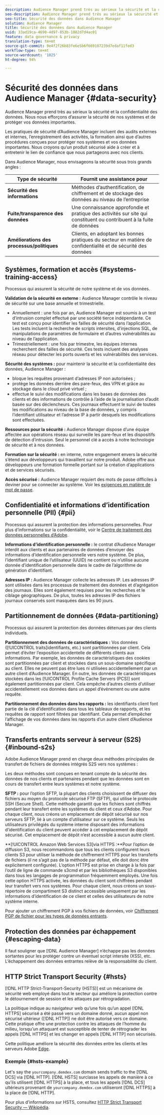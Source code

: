 ```yaml
---
description: Audience Manager prend très au sérieux la sécurité et la confidentialité des données. Nous nous efforçons d’assurer la sécurité de nos systèmes et de protéger vos données importantes.
seo-description: Audience Manager prend très au sérieux la sécurité et la confidentialité des données. Nous nous efforçons d’assurer la sécurité de nos systèmes et de protéger vos données importantes.
seo-title: Sécurité des données dans Audience Manager
solution: Audience Manager
title: Sécurité des données dans Audience Manager
uuid: 33ad19ca-4690-4d97-853b-1882d7d4ac01
feature: data governance & privacy
translation-type: tm+mt
source-git-commit: 9e4f2f26b83fe6e5b6f669107239d7edaf11fed3
workflow-type: tm+mt
source-wordcount: '1025'
ht-degree: 94%

---
```



# Sécurité des données dans Audience Manager {#data-security}

Audience Manager prend très au sérieux la sécurité et la confidentialité des données. Nous nous efforçons d’assurer la sécurité de nos systèmes et de protéger vos données importantes.

Les pratiques de sécurité d’Audience Manager incluent des audits externes et internes, l’enregistrement des activités, la formation ainsi que d’autres procédures conçues pour protéger nos systèmes et vos données importantes. Nous croyons qu’un produit sécurisé aide à créer et à entretenir le lien de confiance que nous partageons avec nos clients.

Dans Audience Manager, nous envisageons la sécurité sous trois grands angles :

| Type de sécurité | Fournit une assistance pour |
|---|---|
| **Sécurité des informations** | Méthodes d’authentification, de chiffrement et de stockage des données au niveau de l’entreprise |
| **Fuite/transparence des données** | Une connaissance approfondie et pratique des activités sur site qui constituent ou contribuent à la fuite de données |
| **Améliorations des processus/politiques** | Clients, en adoptant les bonnes pratiques du secteur en matière de confidentialité et de sécurité des données |

## Systèmes, formation et accès {#systems-training-access}

Processus qui assurent la sécurité de notre système et de vos données.

**Validation de la sécurité en externe :** Audience Manager contrôle le niveau de sécurité sur une base annuelle et trimestrielle.

* Annuellement : une fois par an, Audience Manager est soumis à un test d’intrusion complet effectué par une société tierce indépendante. Ce test est conçu pour identifier les failles de sécurité dans l’application. Les tests incluent la recherche de scripts intersites, d’injections SQL, de manipulations de paramètres de formulaire et d’autres vulnérabilités au niveau de l’application.
* Trimestriellement : une fois par trimestre, les équipes internes recherchent des failles de sécurité. Ces tests incluent des analyses réseau pour détecter les ports ouverts et les vulnérabilités des services.

**Sécurité des systèmes :** pour maintenir la sécurité et la confidentialité des données, Audience Manager :

* bloque les requêtes provenant d’adresses IP non autorisées ;
* protège les données derrière des pare-feux, des VPN et grâce au stockage dans le cloud privé virtuel ;
* effectue le suivi des modifications dans les bases de données des clients et des informations de contrôle à l’aide de la journalisation d’audit basée sur des déclencheurs. Ces journaux effectuent le suivi de toutes les modifications au niveau de la base de données, y compris l’identifiant utilisateur et l’adresse IP à partir desquels les modifications sont effectuées.

**Ressources pour la sécurité :** Audience Manager dispose d’une équipe affectée aux opérations réseau qui surveille les pare-feux et les dispositifs de détection d’intrusion. Seul le personnel clé a accès à notre technologie de sécurité et à nos données.

**Formation sur la sécurité :** en interne, notre engagement envers la sécurité s’étend aux développeurs qui travaillent sur notre produit. Adobe offre aux développeurs une formation formelle portant sur la création d’applications et de services sécurisés.

**Accès sécurisé :** Audience Manager requiert des mots de passe difficiles à deviner pour se connecter au système. Voir les [exigences en matière de mot de passe](../../reference/password-requirements.md).

## Confidentialité et informations d’identification personnelle (PII) {#pii}

Processus qui assurent la protection des informations personnelles. Pour plus d’informations sur la confidentialité, voir le [Centre de traitement des données personnelles d’Adobe](https://www.adobe.com/fr/privacy/experience-cloud.html).

**Informations d’identification personnelle :** le contrat d’Audience Manager interdit aux clients et aux partenaires de données d’envoyer des informations d’identification personnelle vers notre système. De plus, l’identifiant unique de l’utilisateur (UUID) ne contient ou n’utilise aucune donnée d’identification personnelle dans le cadre de l’algorithme de génération d’identifiant.

**Adresses IP :** Audience Manager collecte les adresses IP. Les adresses IP sont utilisées dans les processus de traitement des données et d’agrégation des journaux. Elles sont également requises pour les recherches et le ciblage géographiques. De plus, toutes les adresses IP des fichiers journaux conservés sont masquées dans les 90 jours.

## Partitionnement de données {#data-partitioning}

Processus qui assurent la protection des données détenues par des clients individuels.

**Partitionnement des données de caractéristiques :**  Vos données ([!UICONTROL traits]identifiants, etc.) sont partitionnées par client. Cela permet d’éviter l’exposition accidentelle de différents clients aux informations. Par exemple, les données de caractéristiques des cookies sont partitionnées par client et stockées dans un sous-domaine spécifique au client. Elles ne peuvent pas être lues ni utilisées accidentellement par un autre client d’Audience Manager. En outre, les données de caractéristiques stockées dans les [!UICONTROL Profile Cache Servers (PCS)] sont également partitionnées par client. Cela empêche d’autres clients d’utiliser accidentellement vos données dans un appel d’événement ou une autre requête.

**Partitionnement des données dans les rapports :** les identifiants client font partie de la clé d’identification dans tous les tableaux de rapports, et les requêtes de rapport sont filtrées par identifiant. Cela permet d’empêcher l’affichage de vos données dans les rapports d’un autre client d’Audience Manager.

## Transferts entrants serveur à serveur (S2S) {#inbound-s2s}

Adobe Audience Manager prend en charge deux méthodes principales de transfert de fichiers de données intégrés S2S vers nos systèmes :

Les deux méthodes sont conçues en tenant compte de la sécurité des données de nos clients et partenaires pendant que les données sont en cours de transfert entre leurs systèmes et notre système.

**SFTP :** pour l’option SFTP, la plupart des clients choisissent de diffuser des fichiers au moyen du protocole sécurisé FTP (SFTP), qui utilise le protocole SSH (Secure Shell). Cette méthode garantit que les fichiers sont chiffrés pendant leur transfert entre les systèmes du client et ceux d’Adobe. Pour chaque client, nous créons un emplacement de dépôt sécurisé sur nos serveurs SFTP, lié à un compte d’utilisateur sur ce système. Seuls les utilisateurs privilégiés du système interne disposant des informations d’identification du client peuvent accéder à cet emplacement de dépôt sécurisé. Cet emplacement de dépôt n’est accessible à aucun autre client.

**[!UICONTROL Amazon Web Services S3]via HTTPS :**Pour l’option de diffusion S3, nous recommandons que tous les clients configurent leurs clients S3 pour utiliser la méthode de chiffrement HTTPS pour les transferts de fichiers (il ne s’agit pas de la méthode par défaut, elle doit donc être explicitement configurée). L’option HTTPS est prise en charge à la fois par l’outil de ligne de commande s3cmd et par les bibliothèques S3 disponibles dans tous les langages de programmation fréquemment employés. Une fois cette option HTTPS activée, les données du client sont chiffrées pendant leur transfert vers nos systèmes. Pour chaque client, nous créons un sous-répertoire de compartiment S3 distinct accessible uniquement par les informations d’identification de ce client et celles des utilisateurs de notre système interne.

Pour ajouter un chiffrement PGP à vos fichiers de données, voir [Chiffrement PGP de fichier pour les types de données entrants](../../integration/sending-audience-data/batch-data-transfer-explained/inbound-file-encryption.md).

## Protection des données par échappement {#escaping-data}

Il faut souligner que [!DNL Audience Manager] n’échappe pas les données sortantes pour les protéger contre un éventuel script intersite (XSS), etc. L’échappement des données entrantes relève de la responsabilité du client.

## HTTP Strict Transport Security {#hsts}

[!DNL HTTP Strict-Transport-Security (HSTS)] est un mécanisme de sécurité web employé dans tout le secteur qui améliore la protection contre le détournement de session et les attaques par rétrogradation.

La politique indique au navigateur web qu’une fois qu’un appel [!DNL HTTPS] sécurisé a été passé vers un domaine donné, aucun appel non sécurisé ultérieur ([!DNL HTTP]) ne doit être autorisé vers ce domaine. Cette pratique offre une protection contre les attaques de l’homme du milieu, lorsqu’un attaquant est susceptible de tenter de rétrograder les appels [!DNL HTTPS] et les changer en appels [!DNL HTTP] non sécurisés.

Cette politique améliore la sécurité des données entre les clients et les serveurs Adobe [Edge](../../reference/system-components/components-edge.md).

### Exemple {#hsts-example}

Let&#39;s say the `yourcompany.demdex.com` domain sends traffic to the [!DNL DCS] via [!DNL HTTP]. [!DNL HSTS] surclasse les appels de manière à ce qu’ils utilisent [!DNL HTTPS] à la place, et tous les appels [!DNL DCS] ultérieurs provenant de `yourcompany.demdex.com` utiliseront [!DNL HTTPS] à la place de [!DNL HTTP].

Pour plus d’informations sur HSTS, consultez [HTTP Strict Transport Security — Wikipédia](https://fr.wikipedia.org/wiki/HTTP_Strict_Transport_Security).

